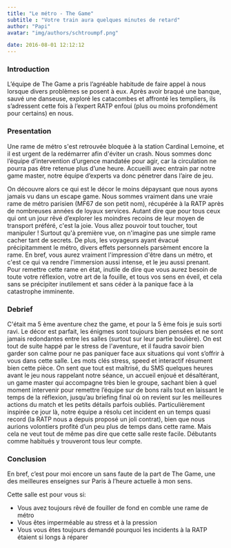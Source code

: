 ```yaml
---
title: "Le métro - The Game"
subtitle : "Votre train aura quelques minutes de retard"
author: "Papi"
avatar: "img/authors/schtroumpf.png"

date: 2016-08-01 12:12:12
---
```



### Introduction
L’équipe de The Game a pris l’agréable habitude de faire appel à nous lorsque divers problèmes se posent à eux. Après avoir braqué une banque, sauvé une danseuse, exploré les catacombes et affronté les templiers, ils s’adressent cette fois à l’expert RATP enfoui (plus ou moins profondément pour certains) en nous.

### Presentation
Une rame de métro s'est retrouvée bloquée à la station Cardinal Lemoine, et il est urgent de la redémarrer afin d'éviter un crash. Nous sommes donc l’équipe d’intervention d’urgence mandatée pour agir, car la circulation ne pourra pas être retenue plus d’une heure.
Accueilli avec entrain par notre game master, notre équipe d’experts va donc pénetrer dans l’aire de jeu.

On découvre alors ce qui est le décor le moins dépaysant que nous ayons jamais vu dans un escape game. Nous sommes vraiment dans une vraie rame de métro parisien (MF67 de son petit nom), récupérée à la RATP après de nombreuses années de loyaux services. Autant dire que pour tous ceux qui ont un jour rêvé d’explorer les moindres recoins de leur moyen de transport préféré, c'est la joie. Vous allez pouvoir tout toucher, tout manipuler ! Surtout qu'à première vue, on n'imagine pas une simple rame cacher tant de secrets. De plus, les voyageurs ayant évacué précipitamment le métro, divers effets personnels parsèment encore la rame. En bref, vous aurez vraiment l'impression d'être dans un métro, et c'est ce qui va rendre l'immersion aussi intense, et le jeu aussi prenant.
Pour remettre cette rame en état, inutile de dire que vous aurez besoin de toute votre réflexion, votre art de la fouille, et tous vos sens en éveil, et cela sans se précipiter inutilement et sans céder à la panique face à la catastrophe imminente.


### Debrief
C'était ma 5 ème aventure chez the game, et pour la 5 ème fois je suis sorti ravi. Le décor est parfait, les énigmes sont toujours bien pensées et ne sont jamais redondantes entre les salles (surtout sur leur partie boulière). On est tout de suite happé par le stress de l'aventure, et il faudra savoir bien garder son calme pour ne pas paniquer face aux situations qui vont s’offrir à vous dans cette salle. Les mots clés stress, speed et interactif résument bien cette pièce. 
On sent que tout est maîtrisé, du SMS quelques heures avant le jeu nous rappelant notre séance, un accueil enjoué et désaltérant, un game master qui accompagne très bien le groupe, sachant bien à quel moment intervenir pour remettre l’équipe sur de bons rails tout en laissant le temps de la réflexion, jusqu’au briefing final où on revient sur les meilleures actions du match et les petits détails parfois oubliés.
Particulièrement inspirée ce jour là, notre équipe a résolu cet incident en un temps quasi record (la RATP nous a depuis proposé un joli contrat), bien que nous aurions volontiers profité d’un peu plus de temps dans cette rame. Mais cela ne veut tout de même pas dire que cette salle reste facile. Débutants comme habitués y trouveront tous leur compte.


### Conclusion
En bref, c’est pour moi encore un sans faute de la part de The Game, une des meilleures enseignes sur Paris à l’heure actuelle à mon sens.

Cette salle est pour vous si:

* Vous avez toujours rêvé de fouiller de fond en comble une rame de métro
* Vous êtes imperméable au stress et à la pression
* Vous vous êtes toujours demandé pourquoi les incidents à la RATP étaient si longs à réparer
